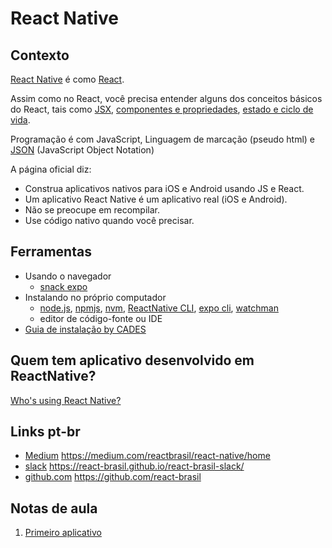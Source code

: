 # React Native

## Contexto

[React Native](http://facebook.github.io/react-native/) é como [React](https://reactjs.org).

Assim como no React, você precisa entender alguns dos conceitos básicos do React, tais como [JSX](https://reactjs.org/docs/introducing-jsx.html), [componentes e propriedades](https://reactjs.org/docs/components-and-props.html), [estado e ciclo de vida](https://reactjs.org/docs/state-and-lifecycle.html).

Programação é com JavaScript, Linguagem de marcação (pseudo html) e [JSON](https://www.w3schools.com/js/js_json_intro.asp) (JavaScript Object Notation)

A página oficial diz:

- Construa aplicativos nativos para iOS e Android usando JS e React.
- Um aplicativo React Native é um aplicativo real (iOS e Android).
- Não se preocupe em recompilar.
- Use código nativo quando você precisar.

## Ferramentas

- Usando o navegador
  - [snack expo](https://snack.expo.io/)
- Instalando no próprio computador
  - [node.js](https://nodejs.org), [npmjs](https://www.npmjs.com), [nvm](https://github.com/creationix/nvm), [ReactNative CLI](https://facebook.github.io/react-native/), [expo cli](https://expo.io/tools#cli), [watchman](https://facebook.github.io/watchman/)
  - editor de código-fonte ou IDE
- [Guia de instalação by CADES](https://github.com/cades-ifrn/minicurso-react-native-wtads/blob/master/install.md)

## Quem tem aplicativo desenvolvido em ReactNative?

[Who's using React Native?](http://facebook.github.io/react-native/showcase.html)

## Links pt-br

- [Medium](https://medium.com/) https://medium.com/reactbrasil/react-native/home
- [slack](https://slack.com/intl/pt-br/) https://react-brasil.github.io/react-brasil-slack/
- [github.com](https://github.com/) https://github.com/react-brasil

## Notas de aula

1. [Primeiro aplicativo](./01-intro)
